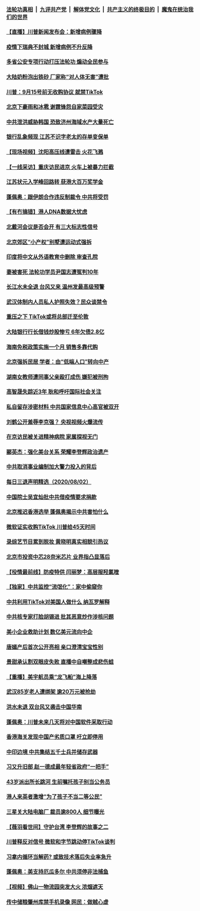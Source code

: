 ####  [法轮功真相](../../../../basic/blob/master/README.md?t=08040602) &nbsp;|&nbsp; [九评共产党](../../../../9ping.md/blob/master/README.md?t=08040602) &nbsp;|&nbsp; [解体党文化](../../../../jtdwh.md/blob/master/README.md?t=08040602)  &nbsp;|&nbsp; [共产主义的终极目的](../../../../gczydzjmd.md/blob/master/README.md?t=08040602) &nbsp;|&nbsp; [魔鬼在统治我们的世界](../../../../mgztzwmdsj.md/blob/master/README.md?t=08040602) 

#### [【直播】川普新闻发布会：新增病例骤降](../pages/nsc413/n12303762.md?t=08040602) 

#### [疫情下瑞典不封城 新增病例不升反降](../pages/nsc413/n12304215.md?t=08040602) 

#### [多省公安专项行动打压法轮功 煽动全民参与](../pages/nsc413/n12301737.md?t=08040602) 

#### [大陆奶粉泡出铁砂 厂家称“对人体无害”遭批](../pages/nsc413/n12304022.md?t=08040602) 

#### [川普：9月15号前无收购协议 就禁TikTok](../pages/nsc413/n12304207.md?t=08040602) 

#### [北京下豪雨和冰雹 谢霆锋怨自家菜园受灾](../pages/nsc413/n12304056.md?t=08040602) 

#### [中共泄洪威胁韩国 恐致济州海域水产大量死亡](../pages/nsc413/n12303856.md?t=08040602) 

#### [银行乱象频现 江苏不识字老太的存单变保单](../pages/nsc413/n12303847.md?t=08040602) 

#### [【现场视频】沈阳高压线遭雷击 火花飞溅](../pages/nsc413/n12303852.md?t=08040602) 

#### [【一线采访】重庆访民进京 火车上被暴力拦截](../pages/nsc413/n12303881.md?t=08040602) 

#### [江苏状元入学峰回路转 获港大百万奖学金](../pages/nsc413/n12303891.md?t=08040602) 

#### [蓬佩奥：跟伊朗合作违反制裁令 中共将受罚](../pages/nsc413/n12303947.md?t=08040602) 

#### [【有冇搞错】港人DNA数据大忧虑](../pages/nsc413/n12303652.md?t=08040602) 

#### [北戴河会议是否会开 有三大标志性信号](../pages/nsc413/n12303324.md?t=08040602) 

#### [北京郊区“小产权”别墅遭运动式强拆](../pages/nsc413/n12303800.md?t=08040602) 

#### [印度将中文从外语教育中删除 审查孔院](../pages/nsc413/n12303551.md?t=08040602) 

#### [妻被害死 法轮功学员尹国志遭冤判10年](../pages/nsc413/n12300920.md?t=08040602) 

#### [长江水未全退 台风又来 温州发最高级预警](../pages/nsc413/n12303270.md?t=08040602) 

#### [武汉体制内人员私人护照失效？民众谈禁令](../pages/nsc413/n12303103.md?t=08040602) 

#### [重压之下 TikTok或将总部迁至伦敦](../pages/nsc413/n12303102.md?t=08040602) 


#### [大陆银行行长借钱炒股惨亏 6年欠债2.8亿](../pages/nsc413/n12302019.md?t=08040602) 

#### [海南免税政策实施一个月 销售多靠代购](../pages/nsc413/n12302571.md?t=08040602) 

#### [北京强拆民居 学者：由“低端人口”转向中产](../pages/nsc413/n12302717.md?t=08040602) 

#### [湖南女教师遭同事父亲殴打成伤 嫌犯被刑拘](../pages/nsc413/n12302916.md?t=08040602) 

#### [高智晟失踪近3年 耿和呼吁国际社会关注](../pages/nsc413/n12302582.md?t=08040602) 

#### [私自留存涉密材料 中共国家信息中心高官被双开](../pages/nsc413/n12302338.md?t=08040602) 

#### [刘鹤公开羞辱李克强？ 央视视频火爆流传](../pages/nsc413/n12302287.md?t=08040602) 

#### [在京访民被关进精神病院 家属探视无门](../pages/nsc413/n12300878.md?t=08040602) 

#### [郦英杰：强化美台关系 荣耀李登辉政治遗产](../pages/nsc413/n12302389.md?t=08040602) 

#### [中共取消事业编制加大警力投入的背后](../pages/nsc413/n12301963.md?t=08040602) 

#### [每日三退声明精选（2020/08/02）](../pages/nsc413/n12302300.md?t=08040602) 

#### [中国院士吴宜灿批中共借疫情要求捐款](../pages/nsc413/n12300120.md?t=08040602) 

#### [北京推迟香港选举 蓬佩奥揭示中共害怕什么](../pages/nsc413/n12301924.md?t=08040602) 

#### [微软证实收购TikTok 川普给45天时间](../pages/nsc413/n12302090.md?t=08040602) 

#### [录综艺节目累到脱妆 黄晓明真实相貌引热议](../pages/nsc413/n12301758.md?t=08040602) 

#### [北京市投资中芯28奈米芯片 业界指凸显落后](../pages/nsc413/n12301788.md?t=08040602) 

#### [【役情最前线】防疫特供 闫丽梦：高层服羟氯喹](../pages/nsc413/n12301897.md?t=08040602) 

#### [【独家】中共监控“流氓化”：家中偷窥你](../pages/nsc413/n12295728.md?t=08040602) 

#### [中共利用TikTok对美国人做什么 纳瓦罗解释](../pages/nsc413/n12301755.md?t=08040602) 

#### [中共核专家打脸胡锡进 批其恶意炒作涉核问题](../pages/nsc413/n12301683.md?t=08040602) 

#### [美小企业救助计划 数亿美元流向中企](../pages/nsc413/n12301770.md?t=08040602) 

#### [唐嫣产后首次公开亮相 亲口澄清宝宝性别](../pages/nsc413/n12301510.md?t=08040602) 

#### [景甜承认割双眼皮失败 直播中自嘲整成悲伤蛙](../pages/nsc413/n12301702.md?t=08040602) 

#### [【重播】美宇航员乘“龙飞船”海上降落](../pages/nsc413/n12300197.md?t=08040602) 

#### [武汉85岁老人遭绑架 逾20万元被抢劫](../pages/nsc413/n12301419.md?t=08040602) 

#### [洪水未退 双台风又袭击中国华南](../pages/nsc413/n12301611.md?t=08040602) 

#### [蓬佩奥：川普未来几天将对中国软件采取行动](../pages/nsc413/n12301427.md?t=08040602) 

#### [香港海关发现中国产劣质口罩 吁立即停用](../pages/nsc413/n12301549.md?t=08040602) 

#### [中印边境 中共集结五千士兵并储存武器](../pages/nsc413/n12301559.md?t=08040602) 

#### [习又升旧部 赵一德成最年轻省政府“一把手”](../pages/nsc413/n12301322.md?t=08040602) 

#### [43岁派出所长跳河 生前嘱托孩子别当公务员](../pages/nsc413/n12301515.md?t=08040602) 

#### [港人来英者激增“为了孩子不当二等公民”](../pages/nsc413/n12301145.md?t=08040602) 

#### [三星关大陆电脑厂 裁员逾800人 细节曝光](../pages/nsc413/n12301298.md?t=08040602) 

#### [【薇羽看世间】守护台湾 李登辉的故事之二](../pages/nsc413/n12301591.md?t=08040602) 

#### [川普释反对信号 微软和字节跳动停TikTok谈判](../pages/nsc413/n12301273.md?t=08040602) 

#### [习拿内循环当解药? 或致技术落后失业率急升](../pages/nsc413/n12301302.md?t=08040602) 

#### [蓬佩奥：美支持厄瓜多尔 中共须停非法捕鱼](../pages/nsc413/n12301249.md?t=08040602) 

#### [【视频】佛山一物流园突发大火 浓烟遮天](../pages/nsc413/n12301201.md?t=08040602) 

#### [传中储粮肇州库禁手机录像 网民：做贼心虚](../pages/nsc413/n12301062.md?t=08040602) 

